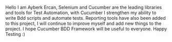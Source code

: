 Hello I am Ayberk Ercan,
Selenium and Cucumber are the leading libraries and tools for Test Automation, with Cucumber I strengthen my ability to write Bdd scripts and automate tests.
Reporting tools have also been added to this project, I will continue to improve myself and add new things to the project. 
I hope Cucumber BDD Framework will be useful to everyone.
Happy Testing :)
